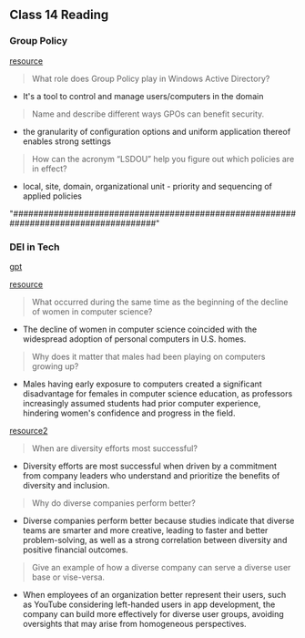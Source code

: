 ## Class 14 Reading
### Group Policy

[resource](https://www.lepide.com/blog/what-is-group-policy-gpo-and-what-role-does-it-play-in-data-security/)

> What role does Group Policy play in Windows Active Directory?
   - It's a tool to control and manage users/computers in the domain

> Name and describe different ways GPOs can benefit security.
   - the granularity of configuration options and uniform application thereof enables strong settings

> How can the acronym “LSDOU” help you figure out which policies are in effect?
   - local, site, domain, organizational unit - priority and sequencing of applied policies


"#####################################################################################"

### DEI in Tech
[gpt](https://chat.openai.com/share/3b873d36-5986-4914-adb0-bf487814efd6)

 [resource](https://www.npr.org/sections/money/2014/10/21/357629765/when-women-stopped-coding)

> What occurred during the same time as the beginning of the decline of women in computer science?
  - The decline of women in computer science coincided with the widespread adoption of personal computers in U.S. homes.

> Why does it matter that males had been playing on computers growing up?
   - Males having early exposure to computers created a significant disadvantage for females in computer science education, as professors increasingly assumed students had prior computer experience, hindering women's confidence and progress in the field.


[resource2](https://www.usatoday.com/story/tech/columnist/2015/07/21/why-diversity-matters-your-tech-company/30419871/)

> When are diversity efforts most successful?
   - Diversity efforts are most successful when driven by a commitment from company leaders who understand and prioritize the benefits of diversity and inclusion.

> Why do diverse companies perform better?
   - Diverse companies perform better because studies indicate that diverse teams are smarter and more creative, leading to faster and better problem-solving, as well as a strong correlation between diversity and positive financial outcomes.

> Give an example of how a diverse company can serve a diverse user base or vise-versa.
   - When employees of an organization better represent their users, such as YouTube considering left-handed users in app development, the company can build more effectively for diverse user groups, avoiding oversights that may arise from homogeneous perspectives.

